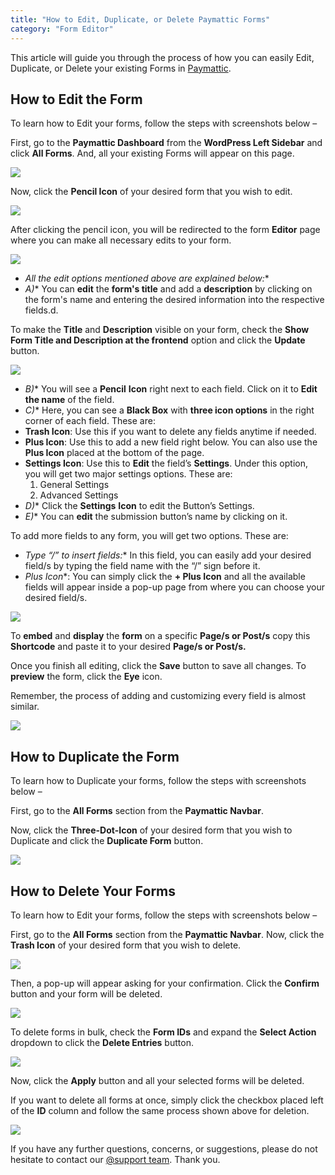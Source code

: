 ```yaml
---
title: "How to Edit, Duplicate, or Delete Paymattic Forms"
category: "Form Editor"
---
```

This article will guide you through the process of how you can easily Edit, Duplicate, or Delete your existing Forms in [Paymattic](https://paymattic.com/).

## How to Edit the Form

To learn how to Edit your forms, follow the steps with screenshots below –

First, go to the **Paymattic Dashboard** from the **WordPress Left Sidebar** and click **All Forms**. And, all your existing Forms will appear on this page.

![](/images/form-editor/how-to-edit-forms-in-wordpress-with-paymattic/All-Forms-section-scaled.webp)

Now, click the **Pencil Icon** of your desired form that you wish to edit.

![](/images/form-editor/how-to-edit-forms-in-wordpress-with-paymattic/Pencil-Icon-1-scaled.webp)

After clicking the pencil icon, you will be redirected to the form **Editor** page where you can make all necessary edits to your form.

![](/images/form-editor/how-to-edit-forms-in-wordpress-with-paymattic/Editor-page-1-scaled.webp)
- *All the edit options mentioned above are explained below:**
- *A)** You can **edit** the **form's title** and add a **description** by clicking on the form's name and entering the desired information into the respective fields.d.

To make the **Title** and **Description** visible on your form, check the **Show Form Title and Description at the frontend** option and click the **Update** button.

![](/images/form-editor/how-to-edit-forms-in-wordpress-with-paymattic/Edit-Form-Title-Description.webp)
- *B)** You will see a **Pencil** **Icon** right next to each field. Click on it to **Edit the name** of the field.
- *C)** Here, you can see a **Black Box** with **three icon options** in the right corner of each field. These are:
- **Trash Icon**: Use this if you want to delete any fields anytime if needed.
- **Plus Icon**: Use this to add a new field right below. You can also use the **Plus Icon** placed at the bottom of the page.
- **Settings Icon**: Use this to **Edit** the field’s **Settings**. Under this option, you will get two major settings options. These are:
     1. General Settings
     2. Advanced Settings
- *D)** Click the **Settings** **Icon** to edit the Button’s Settings.
- *E)** You can **edit** the submission button’s name by clicking on it.

To add more fields to any form, you will get two options. These are:
- *Type “/” to insert fields:** In this field, you can easily add your desired field/s by typing the field name with the “/” sign before it.
- *Plus Icon**: You can simply click the **+ Plus Icon** and all the available fields will appear inside a pop-up page from where you can choose your desired field/s.

![](/images/form-editor/how-to-edit-forms-in-wordpress-with-paymattic/Plus-icon-to-add-more-fields.webp)

To **embed** and **display** the **form** on a specific **Page/s or Post/s** copy this **Shortcode** and paste it to your desired **Page/s or Post/s.**

Once you finish all editing, click the **Save** button to save all changes. To **preview** the form, click the **Eye** icon.

Remember, the process of adding and customizing every field is almost similar.

![](/images/form-editor/how-to-edit-forms-in-wordpress-with-paymattic/Save-preview-and-shortcode-buttons-scaled.webp)

## How to Duplicate the Form

To learn how to Duplicate your forms, follow the steps with screenshots below –

First, go to the **All Forms** section from the **Paymattic Navbar**.

Now, click the **Three-Dot-Icon** of your desired form that you wish to Duplicate and click the **Duplicate Form** button.

![](/images/form-editor/how-to-edit-forms-in-wordpress-with-paymattic/Duplicate-button-scaled.webp)

## How to Delete Your Forms

To learn how to Edit your forms, follow the steps with screenshots below –

First, go to the **All Forms** section from the **Paymattic Navbar**. 
Now, click the **Trash Icon** of your desired form that you wish to delete.

![](/images/form-editor/how-to-edit-forms-in-wordpress-with-paymattic/Trash-Icon-for-delete-forms-scaled.webp)

Then, a pop-up will appear asking for your confirmation. Click the **Confirm** button and your form will be deleted.

![](/images/form-editor/how-to-edit-forms-in-wordpress-with-paymattic/Confirm-button-to-delete-forms.webp)

To delete forms in bulk, check the **Form IDs** and expand the **Select Action** dropdown to click the **Delete Entries** button.

![](/images/form-editor/how-to-edit-forms-in-wordpress-with-paymattic/Bulk-Action-for-deleting-forms-scaled.webp)

Now, click the **Apply** button and all your selected forms will be deleted.

If you want to delete all forms at once, simply click the checkbox placed left of the **ID** column and follow the same process shown above for deletion.

![](/images/form-editor/how-to-edit-forms-in-wordpress-with-paymattic/Apply-button-scaled.webp)

If you have any further questions, concerns, or suggestions, please do not hesitate to contact our [@support team](https://wpmanageninja.com/support-tickets/?utm_source=wpmn&utm_medium=home&utm_campaign=site#/). Thank you.